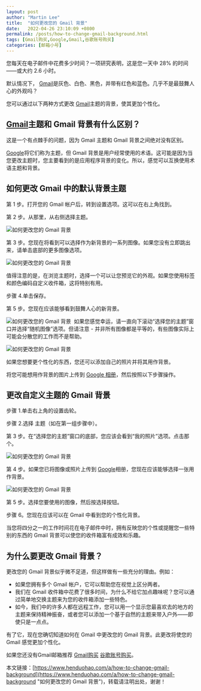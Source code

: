 ```yaml
---
layout: post  
author: "Martin Lee"  
title:  "如何更改您的 Gmail 背景"  
date:   2022-04-26 23:10:09 +0800  
permalink: /posts/how-to-change-gmail-background.html  
tags: [Gmail购买,Google,Gmail,谷歌账号购买]  
categories: [邮箱小号]  
---
```

您每天在电子邮件中花费多少时间？一项研究表明，这是您一天中 28% 的时间——或大约 2.6 小时。

默认情况下， [Gmail](https://www.henduohao.com/tag/gmail "Gmail是Google的免费网络邮件服务，也是世界上用户量最多的邮箱。")是灰色、白色、黑色，并带有红色和蓝色。几乎不是最鼓舞人心的外观吗？

您可以通过以下两种方式更改 [Gmail](https://www.henduohao.com/tag/gmail "Gmail是Google的免费网络邮件服务，也是世界上用户量最多的邮箱。")主题的背景，使其更加个性化。

## [Gmail](https://www.henduohao.com/tag/gmail "Gmail是Google的免费网络邮件服务，也是世界上用户量最多的邮箱。")主题和 Gmail 背景有什么区别？

这是一个有点棘手的问题，因为 Gmail 主题和 Gmail 背景之间绝对没有区别。

[Google](https://www.henduohao.com/tag/google "Google（中文譯名：谷歌）為Alphabet（字母控股）的子公司，业务范围涵盖互联网广告、互联网搜索、云计算等领域，全球最大的搜索引擎。")将它们称为主题，但 Gmail 背景是用户经常使用的术语。这可能是因为当您更改主题时，您主要看到的是应用程序背景的变化。所以，感觉可以互换使用术语主题和背景。 

## 如何更改 Gmail 中的默认背景主题

第 1 步。打开您的 Gmail 帐户后，转到设置选项。这可以在右上角找到。

第 2 步。从那里，从右侧选择主题。

![如何更改您的 Gmail 背景](https://p3-juejin.byteimg.com/tos-cn-i-k3u1fbpfcp/9a70d9b223834a05bc74653b24975cd2~tplv-k3u1fbpfcp-zoom-1.image)

第 3 步。您现在将看到可以选择作为新背景的一系列图像。如果您没有立即跳出来，请单击底部的更多图像选项。

![如何更改您的 Gmail 背景](https://p3-juejin.byteimg.com/tos-cn-i-k3u1fbpfcp/7bf87d3f4e3c49a18e1c70ded1bf87c0~tplv-k3u1fbpfcp-zoom-1.image)

值得注意的是，在浏览主题时，选择一个可以让您预览它的外观。如果您使用标签和颜色编码自定义收件箱，这将特别有用。

步骤 4.单击保存。

第 5 步。您现在应该能够看到鼓舞人心的新背景。

![如何更改您的 Gmail 背景](https://p3-juejin.byteimg.com/tos-cn-i-k3u1fbpfcp/bd330737733b473bacad7e1232283d00~tplv-k3u1fbpfcp-zoom-1.image) 
如果您感觉幸运，请一直向下滚动“选择您的主题”窗口并选择“随机图像”选项。但请注意 - 并非所有图像都是平等的，有些图像实际上可能会分散您的工作而不是帮助。

![如何更改您的 Gmail 背景](https://p3-juejin.byteimg.com/tos-cn-i-k3u1fbpfcp/dc229d74d2874161ad4a28ccf771b4ab~tplv-k3u1fbpfcp-zoom-1.image)

如果您想要更个性化的东西，您还可以添加自己的照片并将其用作背景。

将您可能想用作背景的图片上传到 [Google 相册](https://www.google.com/photos/about/)，然后按照以下步骤操作。

## 更改自定义主题的 Gmail 背景

步骤 1.单击右上角的设置齿轮。

步骤 2.选择 主题（如在第一组步骤中）。

第 3 步。在“选择您的主题”窗口的底部，您应该会看到“我的照片”选项。点击那个。

![如何更改您的 Gmail 背景](https://p3-juejin.byteimg.com/tos-cn-i-k3u1fbpfcp/edffdaa4da934d1f9fa4877539e01400~tplv-k3u1fbpfcp-zoom-1.image)

第 4 步。如果您已将图像或照片上传到 [Google](https://www.henduohao.com/tag/google "Google（中文譯名：谷歌）為Alphabet（字母控股）的子公司，业务范围涵盖互联网广告、互联网搜索、云计算等领域，全球最大的搜索引擎。")相册，您现在应该能够选择一张用作背景。

![如何更改您的 Gmail 背景](https://p3-juejin.byteimg.com/tos-cn-i-k3u1fbpfcp/c7815e45570b46b8805be60dd104fdaf~tplv-k3u1fbpfcp-zoom-1.image)

第 5 步。选择您要使用的图像，然后按选择按钮。

步骤 6。您现在应该可以在 Gmail 中看到您的个性化背景。

当您将四分之一的工作时间花在电子邮件中时，拥有反映您的个性或提醒您一些特别的东西的 Gmail 背景可以使您的收件箱富有成效和乐趣。

## 为什么要更改 Gmail 背景？

更改您的 Gmail 背景似乎微不足道，但这样做有一些充分的理由。例如：

-   如果您拥有多个 Gmail 帐户，它可以帮助您在视觉上区分两者。
-   我们在 Gmail 收件箱中花费了很多时间，为什么不给它加点趣味呢？您可以通过简单地交换主题来为您的收件箱添加一些特色。
-   如今，我们中的许多人都在远程工作，您可以用一个显示您最喜欢去的地方的主题来保持精神振奋，或者您可以添加一个基于自然的主题来带入户外——即使只是一点点。

有了它，现在您确切知道如何在 Gmail 中更改您的 Gmail 背景。此更改将使您的 Gmail 感觉更加个性化。

如果您还没有Gmail邮箱推荐 [Gmail购买](https://www.henduohao.com/tag/buy-gmail "Gmail邮箱购买 谷歌邮箱购买 Gmail购买 Google账号购买") [谷歌账号购买](https://www.henduohao.com/tag/buy-google-account "Gmail邮箱购买 谷歌邮箱购买 Gmail购买 Google账号购买")。

本文链接：[https://www.henduohao.com/a/how-to-change-gmail-background](https://www.henduohao.com/a/how-to-change-gmail-background "如何更改您的 Gmail 背景")，转载请注明出处，谢谢！